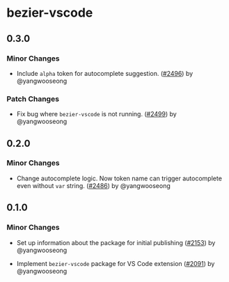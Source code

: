 # bezier-vscode

## 0.3.0

### Minor Changes

- Include `alpha` token for autocomplete suggestion. ([#2496](https://github.com/channel-io/bezier-react/pull/2496)) by @yangwooseong

### Patch Changes

- Fix bug where `bezier-vscode` is not running. ([#2499](https://github.com/channel-io/bezier-react/pull/2499)) by @yangwooseong

## 0.2.0

### Minor Changes

- Change autocomplete logic. Now token name can trigger autocomplete even without `var` string. ([#2486](https://github.com/channel-io/bezier-react/pull/2486)) by @yangwooseong

## 0.1.0

### Minor Changes

- Set up information about the package for initial publishing ([#2153](https://github.com/channel-io/bezier-react/pull/2153)) by @yangwooseong

- Implement `bezier-vscode` package for VS Code extension ([#2091](https://github.com/channel-io/bezier-react/pull/2091)) by @yangwooseong
